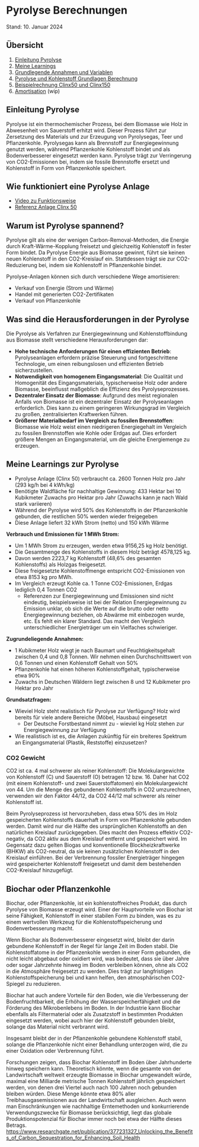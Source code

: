 # Pyrolyse Berechnungen #

Stand: 10. Januar 2024


## Übersicht ##
1. [Einleitung Pyrolyse](./README.md#einleitung-pyrolyse)
2. [Meine Learnings](./README.md#meine-learnings-zur-pyrolyse)
2. [Grundlegende Annahmen und Variablen](./annahmen_und_variablen.md)
3. [Pyrolyse und Kohlenstoff Grundlagen Berechnung](./pyrolyse_de.md)
4. [Beispielrechnung Clinx50 und Clinx150](./beispielrechnungen_clinx.md)
5. [Amortisation](./amortisation.md) (wip)


## Einleitung Pyrolyse ##
Pyrolyse ist ein thermochemischer Prozess, bei dem Biomasse wie Holz in Abwesenheit von Sauerstoff erhitzt wird. Dieser Prozess führt zur Zersetzung des Materials und zur Erzeugung von Pyrolysegas, Teer und Pflanzenkohle. Pyrolysegas kann als Brennstoff zur Energiegewinnung genutzt werden, während Pflanzenkohle Kohlenstoff bindet und als Bodenverbesserer eingesetzt werden kann. Pyrolyse trägt zur Verringerung von CO2-Emissionen bei, indem sie fossile Brennstoffe ersetzt und Kohlenstoff in Form von Pflanzenkohle speichert.

## Wie funktioniert eine Pyrolyse Anlage ##

- [Video zu Funktionsweise](https://youtu.be/BOpEtUhSWm0)
- [Referenz Anlage Clinx 50](https://pyro-power.com/pyro-clinx-system/)

## Warum ist Pyrolyse spannend? ##

Pyrolyse gilt als eine der wenigen Carbon-Removal-Methoden, die Energie durch Kraft-Wärme-Kopplung freisetzt und gleichzeitig Kohlenstoff in fester Form bindet. Da Pyrolyse Energie aus Biomasse gewinnt, führt sie keinen neuen Kohlenstoff in den CO2-Kreislauf ein. Stattdessen trägt sie zur CO2-Reduzierung bei, indem sie Kohlenstoff in Pflanzenkohle bindet.

Pyrolyse-Anlagen können sich durch verschiedene Wege amortisieren:
- Verkauf von Energie (Strom und Wärme)
- Handel mit generierten CO2-Zertifikaten
- Verkauf von Pflanzenkohle

## Was sind die Herausforderungen in der Pyrolyse  ##

Die Pyrolyse als Verfahren zur Energiegewinnung und Kohlenstoffbindung aus Biomasse stellt verschiedene Herausforderungen dar:

- **Hohe technische Anforderungen für einen effizienten Betrieb**: Pyrolyseanlagen erfordern präzise Steuerung und fortgeschrittene Technologie, um einen reibungslosen und effizienten Betrieb sicherzustellen.
- **Notwendigkeit von homogenem Eingangsmaterial**: Die Qualität und Homogenität des Eingangsmaterials, typischerweise Holz oder andere Biomasse, beeinflusst maßgeblich die Effizienz des Pyrolyseprozesses.
- **Dezentraler Einsatz der Biomasse**: Aufgrund des meist regionalen Anfalls von Biomasse ist ein dezentraler Einsatz der Pyrolyseanlagen erforderlich. Dies kann zu einem geringeren Wirkungsgrad im Vergleich zu großen, zentralisierten Kraftwerken führen.
- **Größerer Materialbedarf im Vergleich zu fossilen Brennstoffen**: Biomasse wie Holz weist einen niedrigeren Energiegehalt im Vergleich zu fossilen Brennstoffen wie Kohle oder Erdgas auf. Dies erfordert größere Mengen an Eingangsmaterial, um die gleiche Energiemenge zu erzeugen.


## Meine Learnings zur Pyrolyse ##

- Pyrolyse Anlage (Clinx 50) verbraucht ca. 2600 Tonnen Holz pro Jahr (293 kg/h bei 4 kWh/kg)
- Benötigte Waldfläche für nachhaltige Gewinnung: 433 Hektar bei 10 Kubikmeter Zuwachs pro Hektar pro Jahr (Zuwachs kann je nach Wald stark variieren)
- Während der Pyrolyse wird 50% des Kohlenstoffs in der Pflanzenkohle gebunden, die restlichen 50% werden wieder freigegeben
- Diese Anlage liefert 32 kWh Strom (netto) und 150 kWh Wärme

**Verbrauch und Emissionen für 1 MWh Strom:**
- Um 1 MWh Strom zu erzeugen, werden etwa 9156,25 kg Holz benötigt.
- Die Gesamtmenge des Kohlenstoffs in diesem Holz beträgt 4578,125 kg.
- Davon werden 2223,7 kg Kohlenstoff (48,6% des gesamten Kohlenstoffs) als Holzgas freigesetzt.
- Diese freigesetzte Kohlenstoffmenge entspricht CO2-Emissionen von etwa 8153 kg pro MWh.
- Im Vergleich erzeugt Kohle ca. 1 Tonne CO2-Emissionen, Erdgas lediglich 0,4 Tonnen CO2
  - Referenzen zur Energiegewinnung und Emissionen sind nicht eindeutig, beispielsweise ist bei der Relation Energiegewinnung zu Emission unklar, ob sich die Werte auf die brutto oder netto Energiegewinnung beziehen, ob Abwärme mit einbezogen wurde, etc. Es fehlt ein klarer Standard. Das macht den Vergleich unterschiedlicher Energieträger um ein Vielfaches schwieriger.


**Zugrundeliegende Annahmen:**
- 1 Kubikmeter Holz wiegt je nach Baumart und Feuchtigkeitsgehalt zwischen 0,4 und 0,8 Tonnen. Wir nehmen einen Durchschnittswert von 0,6 Tonnen und einen Kohlenstoff Gehalt von 50%
- Pflanzenkohle hat einen höheren Kohlenstoffgehalt, typischerweise etwa 90%
- Zuwachs in Deutschen Wäldern liegt zwischen 8 und 12 Kubikmeter pro Hektar pro Jahr

**Grundsatzfragen:**
- Wieviel Holz steht realistisch für Pyrolyse zur Verfügung? Holz wird bereits für viele andere Bereiche (Möbel, Hausbau) eingesetzt
  - Der Deutsche Forstbestand nimmt zu - wieviel kg Holz stehen zur Energiegewinnung zur Verfügung
- Wie realistisch ist es, die Anlagen zukünftig für ein breiteres Spektrum an Eingangsmaterial (Plastik, Reststoffe) einzusetzen?


### CO2 Gewicht ###
CO2 ist ca. 4 mal schwerer als reiner Kohlenstoff: Die Molekulargewichte von Kohlenstoff (C) und Sauerstoff (O) betragen 12 bzw. 16. Daher hat CO2 (mit einem Kohlenstoff- und zwei Sauerstoffatomen) ein Molekulargewicht von 44. Um die Menge des gebundenen Kohlenstoffs in CO2 umzurechnen, verwenden wir den Faktor 44/12, da CO2 44/12 mal schwerer als reiner Kohlenstoff ist.




Beim Pyrolyseprozess ist hervorzuheben, dass etwa 50% des im Holz gespeicherten Kohlenstoffs dauerhaft in Form von Pflanzenkohle gebunden werden. Damit wird nur die Hälfte des ursprünglichen Kohlenstoffs an den natürlichen Kreislauf zurückgegeben. Dies macht den Prozess effektiv CO2-negativ, da CO2 aktiv aus dem Kreislauf entfernt und gespeichert wird. Im Gegensatz dazu gelten Biogas und konventionelle Blockheizkraftwerke (BHKW) als CO2-neutral, da sie keinen zusätzlichen Kohlenstoff in den Kreislauf einführen. Bei der Verbrennung fossiler Energieträger hingegen wird gespeicherter Kohlenstoff freigesetzt und damit dem bestehenden CO2-Kreislauf hinzugefügt.

## Biochar oder Pflanzenkohle ##

Biochar, oder Pflanzenkohle, ist ein kohlenstoffreiches Produkt, das durch Pyrolyse von Biomasse erzeugt wird. Einer der Hauptvorteile von Biochar ist seine Fähigkeit, Kohlenstoff in einer stabilen Form zu binden, was es zu einem wertvollen Werkzeug für die Kohlenstoffspeicherung und Bodenverbesserung macht.

Wenn Biochar als Bodenverbesserer eingesetzt wird, bleibt der darin gebundene Kohlenstoff in der Regel für lange Zeit im Boden stabil. Die Kohlenstoffatome in der Pflanzenkohle werden in einer Form gebunden, die nicht leicht abgebaut oder oxidiert wird, was bedeutet, dass sie über Jahre oder sogar Jahrzehnte hinweg im Boden verbleiben können, ohne als CO2 in die Atmosphäre freigesetzt zu werden. Dies trägt zur langfristigen Kohlenstoffspeicherung bei und kann helfen, den atmosphärischen CO2-Spiegel zu reduzieren.

Biochar hat auch andere Vorteile für den Boden, wie die Verbesserung der Bodenfruchtbarkeit, die Erhöhung der Wasserspeicherfähigkeit und die Förderung des Mikrobenlebens im Boden. In der Industrie kann Biochar ebenfalls als Filtermaterial oder als Zusatzstoff in bestimmten Produkten eingesetzt werden, wobei auch hier der Kohlenstoff gebunden bleibt, solange das Material nicht verbrannt wird.

Insgesamt bleibt der in der Pflanzenkohle gebundene Kohlenstoff stabil, solange die Pflanzenkohle nicht einer Behandlung unterzogen wird, die zu einer Oxidation oder Verbrennung führt.

Forschungen zeigen, dass Biochar Kohlenstoff im Boden über Jahrhunderte hinweg speichern kann. Theoretisch könnte, wenn die gesamte von der Landwirtschaft weltweit erzeugte Biomasse in Biochar umgewandelt würde, maximal eine Milliarde metrische Tonnen Kohlenstoff jährlich gespeichert werden, von denen drei Viertel auch nach 100 Jahren noch gebunden bleiben würden. Diese Menge könnte etwa 80% aller Treibhausgasemissionen aus der Landwirtschaft ausgleichen. Auch wenn man Einschränkungen wie nachhaltige Erntemethoden und konkurrierende Verwendungszwecke für Biomasse berücksichtigt, liegt das globale Produktionspotenzial für Biochar immer noch bei etwa der Hälfte dieses Betrags.
https://www.researchgate.net/publication/377231327_Unlocking_the_Benefits_of_Carbon_Sequestration_for_Enhancing_Soil_Health

